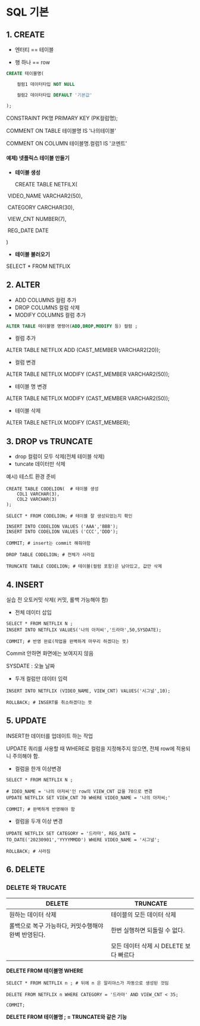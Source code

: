 #  SQL 기본

## 1. CREATE

- 엔터티 == 테이블

- 행 하나 == row

```sql
CREATE 테이블명(

	컬럼1 데이터타입 NOT NULL

	컬럼2 데이터타입 DEFAULT '기본값'

);
```

CONSTRAINT PK명 PRIMARY KEY (PK컬럼명);

COMMENT ON TABLE 테이블명 IS '나의테이블'

COMMENT ON COLUMN 테이블명.컬럼1 IS '코멘트'



#### 예제) 넷플릭스 테이블 만들기

- **테이블 생성**

  CREATE TABLE NETFILX(

​	VIDEO_NAME VARCHAR2(50),

​	CATEGORY CARCHAR(30),

​	VIEW_CNT  NUMBER(7),

​	REG_DATE DATE

)

-  **테이블 불러오기**

  SELECT * FROM NETFLIX



## 2. ALTER

- ADD COLUMNS 컬럼 추가
- DROP COLUMNS 컬럼 삭제
- MODIFY COLUMNS 컬럼 추가

```sql
ALTER TABLE 테이블명 명령어(ADD,DROP,MODIFY 등) 컬럼 ;
```

- 컬럼 추가

ALTER TABLE NETFLIX ADD (CAST_MEMBER VARCHAR2(20));

- 컬럼 변경

ALTER TABLE NETFLIX MODIFY (CAST_MEMBER VARCHAR2(50));

- 테이블 명 변경

ALTER TABLE NETFLIX MODIFY (CAST_MEMBER VARCHAR2(50));

- 테이블 삭제

ALTER TABLE NETFLIX MODIFY (CAST_MEMBER);



## 3. DROP vs TRUNCATE

- drop 컬럼이 모두 삭제(전체 테이블 삭제)
- tuncate 데이터만 삭제



예시) 테스트 환경 준비

```
CREATE TABLE CODELION(  # 테이블 생성
	COL1 VARCHAR(3),
	COL2 VARCHAR(3)
);

SELECT * FROM CODELION; # 테이블 잘 생성되었는지 확인

INSERT INTO CODELION VALUES ('AAA','BBB');
INSERT INTO CODELION VALUES ('CCC','DDD');

COMMIT; # insert는 commit 해줘야함
```

```
DROP TABLE CODELION; # 전체가 사라짐
```

```
TRUNCATE TABLE CODELION; # 테이블(컬럼 포함)은 남아있고, 값만 삭제
```

## 4. INSERT

실습 전 오토커밋 삭제( 커밋, 롤백 가능해야 함)

- 전체 데이터 삽입

```
SELECT * FROM NETFLIX N ;
INSERT INTO NETFLIX VALUES('나의 아저씨','드라마',50,SYSDATE);

COMMIT; # 반영 완료(작업을 완벽하게 마무리 하겠다는 뜻)
```

Commit 안하면 화면에는 보여지지 않음

SYSDATE : 오늘 날짜



- 두개 컬럼만 데이터 입력

```
INSERT INTO NETFLIX (VIDEO_NAME, VIEW_CNT) VALUES('시그널',10);

ROLLBACK; # INSERT를 취소하겠다는 뜻
```



## 5. UPDATE

INSERT한 데이터를 업데이트 하는 작업

UPDATE 쿼리를 사용할 때 WHERE로 컬럼을 지정해주지 않으면, 전체 row에 적용되니 주의해야 함.

- 컬럼을 한개 이상변경

```
SELECT * FROM NETFLIX N ;

# IDEO_NAME = '나의 아저씨'인 row의 VIEW_CNT 값을 70으로 변경
UPDATE NETFLIX SET VIEW_CNT 70 WHERE VIDEO_NAME = '나의 아저씨;'

COMMIT; # 완벽하게 반영해야 함
```



- 컬럼을 두개 이상 변경

```
UPDATE NETFLIX SET CATEGORY = '드라마', REG_DATE = TO_DATE('20230901','YYYYMMDD') WHERE VIDEO_NAME = '시그널';

ROLLBACK; # 사라짐
```



## 6. DELETE

### DELETE 와 TRUCATE

| DELETE                                              | TRUNCATE                               |
| --------------------------------------------------- | -------------------------------------- |
| 원하는 데이터 삭제                                  | 테이블의 모든 데이터 삭제              |
| 롤백으로 복구 가능하다, 커밋수행해야 완벽 반영된다. | 한번 실행하면 되돌릴 수 없다.          |
|                                                     | 모든 데이터 삭제 시 DELETE 보다 빠르다 |

**DELETE FROM 테이블명 WHERE**

```
SELECT * FROM NETFLIX n ; # 뒤에 n 은 알리야스가 자동으로 생성된 것임

DELETE FROM NETFLIX n WHERE CATEGORY = '드라마' AND VIEW_CNT < 35;

COMMIT;
```



**DELETE FROM 테이블명 ;  = TRUNCATE와 같은 기능**